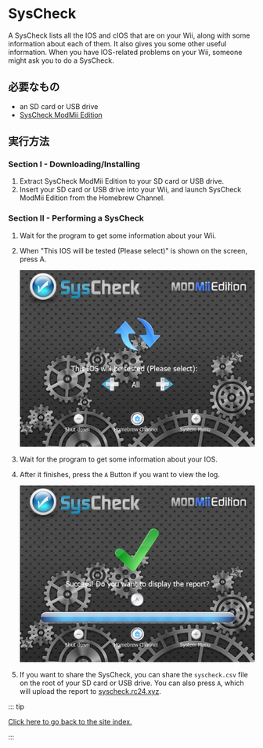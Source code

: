 # SysCheck

A SysCheck lists all the IOS and cIOS that are on your Wii, along with some information about each of them. It also gives you some other useful information. When you have IOS-related problems on your Wii, someone might ask you to do a SysCheck.

## 必要なもの

- an SD card or USB drive
- [SysCheck ModMii Edition](https://oscwii.org/library/app/SysCheckME)

## 実行方法

### Section I - Downloading/Installing

1. Extract SysCheck ModMii Edition to your SD card or USB drive.
2. Insert your SD card or USB drive into your Wii, and launch SysCheck ModMii Edition from the Homebrew Channel.

### Section II - Performing a SysCheck

1. Wait for the program to get some information about your Wii.

2. When "This IOS will be tested (Please select)" is shown on the screen, press A.

   ![](/images/homebrew/syscheck/syscheck_chooseios.png)

3. Wait for the program to get some information about your IOS.

4. After it finishes, press the `A` Button if you want to view the log.

   ![](/images/homebrew/syscheck/syscheck_success.png)

5. If you want to share the SysCheck, you can share the `syscheck.csv` file on the root of your SD card or USB drive. You can also press `A`, which will upload the report to [syscheck.rc24.xyz](http://syscheck.rc24.xyz/).

::: tip

[Click here to go back to the site index.](site-navigation)

:::
